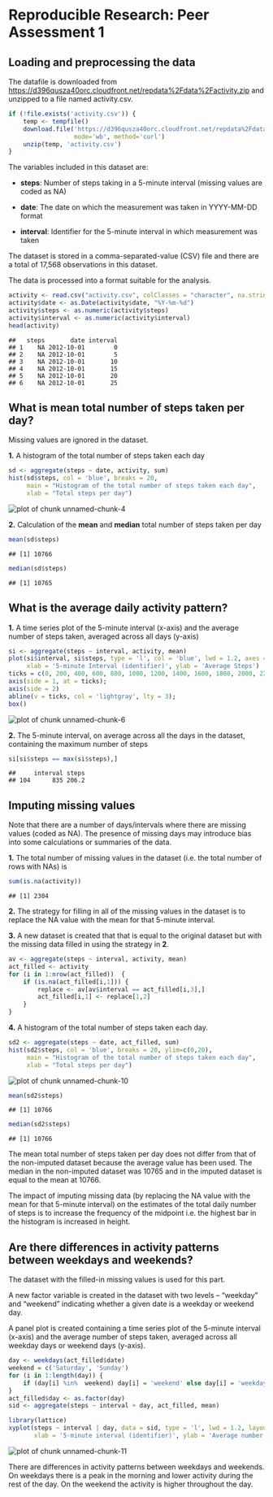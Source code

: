 # Reproducible Research: Peer Assessment 1

## Loading and preprocessing the data

The datafile is downloaded from https://d396qusza40orc.cloudfront.net/repdata%2Fdata%2Factivity.zip and unzipped to a file named activity.csv.




```r
if (!file.exists('activity.csv')) {
    temp <- tempfile()
    download.file('https://d396qusza40orc.cloudfront.net/repdata%2Fdata%2Factivity.zip', temp, 
                  mode='wb', method='curl')
    unzip(temp, 'activity.csv')
}
```

The variables included in this dataset are:

* __steps__: Number of steps taking in a 5-minute interval (missing values are coded as NA)

* __date__: The date on which the measurement was taken in YYYY-MM-DD format

* __interval__: Identifier for the 5-minute interval in which measurement was taken

The dataset is stored in a comma-separated-value (CSV) file and there are a total of 17,568 observations in this dataset.


The data is processed into a format suitable for the analysis.


```r
activity <- read.csv("activity.csv", colClasses = "character", na.strings=c("NA"))
activity$date <- as.Date(activity$date, "%Y-%m-%d")
activity$steps <- as.numeric(activity$steps)
activity$interval <- as.numeric(activity$interval)
head(activity)
```

```
##   steps       date interval
## 1    NA 2012-10-01        0
## 2    NA 2012-10-01        5
## 3    NA 2012-10-01       10
## 4    NA 2012-10-01       15
## 5    NA 2012-10-01       20
## 6    NA 2012-10-01       25
```

## What is mean total number of steps taken per day?

Missing values are ignored in the dataset.

__1.__ A histogram of the total number of steps taken each day

```r
sd <- aggregate(steps ~ date, activity, sum)
hist(sd$steps, col = 'blue', breaks = 20, 
     main = "Histogram of the total number of steps taken each day", 
     xlab = "Total steps per day")
```

![plot of chunk unnamed-chunk-4](figure/unnamed-chunk-4.png) 

__2.__ Calculation of the __mean__ and __median__ total number of steps taken per day


```r
mean(sd$steps)
```

```
## [1] 10766
```

```r
median(sd$steps)
```

```
## [1] 10765
```

## What is the average daily activity pattern?

__1.__ A time series plot of the 5-minute interval (x-axis) and the average number of steps taken, averaged across all days (y-axis)


```r
si <- aggregate(steps ~ interval, activity, mean)
plot(si$interval, si$steps, type = 'l', col = 'blue', lwd = 1.2, axes = FALSE,
     xlab = '5-minute Interval (identifier)', ylab = 'Average Steps')
ticks = c(0, 200, 400, 600, 800, 1000, 1200, 1400, 1600, 1800, 2000, 2200, 2400);
axis(side = 1, at = ticks);
axis(side = 2)
abline(v = ticks, col = 'lightgray', lty = 3);
box()
```

![plot of chunk unnamed-chunk-6](figure/unnamed-chunk-6.png) 


__2.__ The 5-minute interval, on average across all the days in the dataset, containing the maximum number of steps


```r
si[si$steps == max(si$steps),]
```

```
##     interval steps
## 104      835 206.2
```

## Imputing missing values

Note that there are a number of days/intervals where there are missing values (coded as NA). The presence of missing days may introduce bias into some calculations or summaries of the data.

__1.__ The total number of missing values in the dataset (i.e. the total number of rows with NAs) is


```r
sum(is.na(activity))
```

```
## [1] 2304
```

__2.__ The strategy for filling in all of the missing values in the dataset is to replace the NA value with the mean for that 5-minute interval.

__3.__ A new dataset is created that that is equal to the original dataset but with the missing data filled in using the strategy in __2__.


```r
av <- aggregate(steps ~ interval, activity, mean)
act_filled <- activity
for (i in 1:nrow(act_filled))  {
    if (is.na(act_filled[i,1])) {
        replace <- av[av$interval == act_filled[i,3],]
        act_filled[i,1] <- replace[1,2]
    }
}
```

__4.__ A histogram of the total number of steps taken each day.


```r
sd2 <- aggregate(steps ~ date, act_filled, sum)
hist(sd2$steps, col = 'blue', breaks = 20, ylim=c(0,20),
     main = "Histogram of the total number of steps taken each day", 
     xlab = "Total steps per day")
```

![plot of chunk unnamed-chunk-10](figure/unnamed-chunk-10.png) 

```r
mean(sd2$steps)
```

```
## [1] 10766
```

```r
median(sd2$steps)
```

```
## [1] 10766
```

The mean total number of steps taken per day does not differ from that of the non-imputed dataset because the average value has been used. The median in the non-imputed dataset was 10765 and in the imputed dataset is equal to the mean at 10766. 

The impact of imputing missing data (by replacing the NA value with the mean for that 5-minute interval) on the estimates of the total daily number of steps is to increase the frequency of the midpoint i.e. the highest bar in the histogram is increased in height.

## Are there differences in activity patterns between weekdays and weekends?

The dataset with the filled-in missing values is used for this part.

A new factor variable is created in the dataset with two levels – “weekday” and “weekend” indicating whether a given date is a weekday or weekend day.

A panel plot is created containing a time series plot of the 5-minute interval (x-axis) and the average number of steps taken, averaged across all weekday days or weekend days (y-axis). 


```r
day <- weekdays(act_filled$date)
weekend = c('Saturday', 'Sunday')
for (i in 1:length(day)) {
    if (day[i] %in%  weekend) day[i] = 'weekend' else day[i] = 'weekday'
}
act_filled$day <- as.factor(day)
sid <- aggregate(steps ~ interval + day, act_filled, mean)

library(lattice)
xyplot(steps ~ interval | day, data = sid, type = 'l', lwd = 1.2, layout = c(1, 2), 
       xlab = '5-minute interval (identifier)', ylab = 'Average number of steps')
```

![plot of chunk unnamed-chunk-11](figure/unnamed-chunk-11.png) 

There are differences in activity patterns between weekdays and weekends. On weekdays there is a peak in the morning and lower activity during the rest of the day. On the weekend the activity is higher throughout the day.
